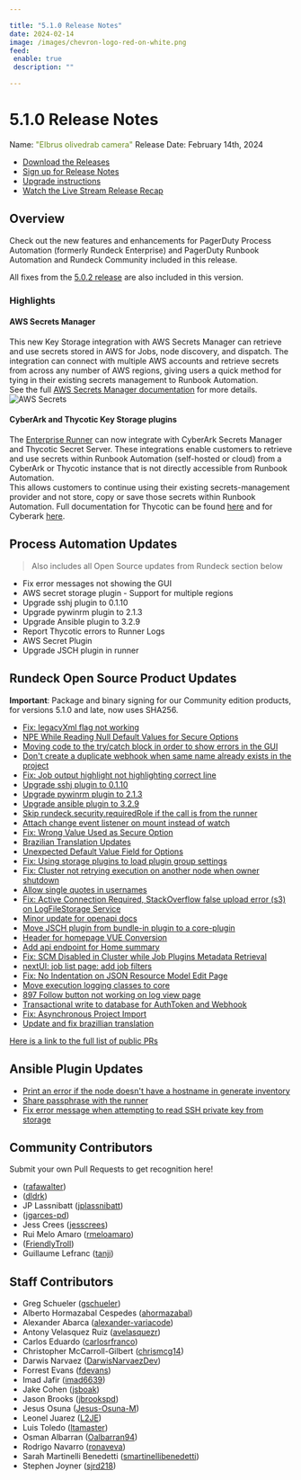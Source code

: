```yaml
---

title: "5.1.0 Release Notes"
date: 2024-02-14
image: /images/chevron-logo-red-on-white.png
feed:
 enable: true
 description: ""

---
```


# 5.1.0 Release Notes

Name: <span style="color: olivedrab"><span class="glyphicon glyphicon-camera"></span> "Elbrus olivedrab camera"</span>
Release Date: February 14th, 2024

- [Download the Releases](https://download.rundeck.com/)
- [Sign up for Release Notes](https://www.rundeck.com/release-notes-signup)
- [Upgrade instructions](/upgrading/)
- [Watch the Live Stream Release Recap](https://www.youtube.com/live/dEA2h4Iuh1k?si=xiNDxeSJ5EyMHzxO)

## Overview

Check out the new features and enhancements for PagerDuty Process Automation (formerly Rundeck Enterprise) and PagerDuty Runbook Automation and Rundeck Community included in this release.

All fixes from the [5.0.2 release](version-5.0.2.md) are also included in this version.

### Highlights

#### AWS Secrets Manager

This new Key Storage integration with AWS Secrets Manager can retrieve and use secrets stored in AWS for Jobs, node discovery, and dispatch. 
The integration can connect with multiple AWS accounts and retrieve secrets from across any number of AWS regions, giving users a quick method for tying in their existing secrets management to Runbook Automation.
<br>See the full [AWS Secrets Manager documentation](/manual/key-storage/storage-plugins/aws-secrets-manager.md) for more details.<br>
![AWS Secrets](/assets/img/aws-secrets-highlight.gif)

#### CyberArk and Thycotic Key Storage plugins

The [Enterprise Runner](/administration/runner/runner-intro.md) can now integrate with CyberArk Secrets Manager and Thycotic Secret Server. 
These integrations enable customers to retrieve and use secrets within Runbook Automation (self-hosted or cloud) from a CyberArk or Thycotic instance that is not directly accessible from Runbook Automation.  
This allows customers to continue using their existing secrets-management provider and not store, copy or save those secrets within Runbook Automation. 
Full documentation for Thycotic can be found [here](/manual/key-storage/storage-plugins/thycotic-storage.md) and for Cyberark [here](/manual/key-storage/storage-plugins/cyberark-storage).

## Process Automation Updates

> Also includes all Open Source updates from Rundeck section below

* Fix error messages not showing the GUI
* AWS secret storage plugin - Support for multiple regions
* Upgrade sshj plugin to 0.1.10
* Upgrade pywinrm plugin to 2.1.3
* Upgrade Ansible plugin to 3.2.9
* Report Thycotic errors to Runner Logs
* AWS Secret Plugin
* Upgrade JSCH plugin in runner


## Rundeck Open Source Product Updates

**Important**: Package and binary signing for our Community edition products, for versions 5.1.0 and late, now uses SHA256.

* [Fix: legacyXml flag not working](https://github.com/rundeck/rundeck/pull/8868)
* [NPE While Reading Null Default Values for Secure Options](https://github.com/rundeck/rundeck/pull/8859)
* [Moving code to the try/catch block in order to show errors in the GUI](https://github.com/rundeck/rundeck/pull/8855)
* [Don&#39;t create a duplicate webhook when same name already exists in the project](https://github.com/rundeck/rundeck/pull/8836)
* [Fix: Job output highlight not highlighting correct line](https://github.com/rundeck/rundeck/pull/8835)
* [Upgrade sshj plugin to 0.1.10](https://github.com/rundeck/rundeck/pull/8823)
* [Upgrade pywinrm plugin to 2.1.3](https://github.com/rundeck/rundeck/pull/8813)
* [Upgrade ansible plugin to 3.2.9](https://github.com/rundeck/rundeck/pull/8807)
* [Skip rundeck.security.requiredRole if the call is from the runner](https://github.com/rundeck/rundeck/pull/8803)
* [Attach change event listener on mount instead of watch](https://github.com/rundeck/rundeck/pull/8800)
* [Fix: Wrong Value Used as Secure Option](https://github.com/rundeck/rundeck/pull/8796)
* [Brazilian Translation Updates](https://github.com/rundeck/rundeck/pull/8795)
* [Unexpected Default Value Field for Options](https://github.com/rundeck/rundeck/pull/8789)
* [Fix: Using storage plugins to load plugin group settings](https://github.com/rundeck/rundeck/pull/8787)
* [Fix: Cluster not retrying execution on another node when owner shutdown](https://github.com/rundeck/rundeck/pull/8786)
* [Allow single quotes in usernames](https://github.com/rundeck/rundeck/pull/8778)
* [Fix: Active Connection Required, StackOverflow false upload error (s3) on LogFileStorage Service](https://github.com/rundeck/rundeck/pull/8768)
* [Minor update for openapi docs](https://github.com/rundeck/rundeck/pull/8757)
* [Move JSCH plugin from bundle-in plugin to a core-plugin](https://github.com/rundeck/rundeck/pull/8748)
* [ Header for homepage VUE Conversion](https://github.com/rundeck/rundeck/pull/8747)
* [Add api endpoint for Home summary](https://github.com/rundeck/rundeck/pull/8735)
* [Fix: SCM Disabled in Cluster while Job Plugins Metadata Retrieval](https://github.com/rundeck/rundeck/pull/8730)
* [nextUI: job list page: add job filters](https://github.com/rundeck/rundeck/pull/8725)
* [Fix: No Indentation on JSON Resource Model Edit Page](https://github.com/rundeck/rundeck/pull/8719)
* [Move execution logging classes to core](https://github.com/rundeck/rundeck/pull/8710)
* [897 Follow button not working on log view page](https://github.com/rundeck/rundeck/pull/8699)
* [Transactional write to database for AuthToken and Webhook](https://github.com/rundeck/rundeck/pull/8695)
* [Fix: Asynchronous Project Import](https://github.com/rundeck/rundeck/pull/8651)
* [Update and fix brazillian translation](https://github.com/rundeck/rundeck/pull/8516)


[Here is a link to the full list of public PRs](https://github.com/rundeck/rundeck/pulls?q=is%3Apr+milestone%3A5.1.0+is%3Aclosed)

## Ansible Plugin Updates
* [Print an error if the node doesn&#39;t have a hostname in generate inventory](https://github.com/rundeck-plugins/ansible-plugin/pull/347)
* [Share passphrase with the runner](https://github.com/rundeck-plugins/ansible-plugin/pull/346)
* [Fix error message when attempting to read SSH private key from storage](https://github.com/rundeck-plugins/ansible-plugin/pull/345)




## Community Contributors

Submit your own Pull Requests to get recognition here!

*  ([rafawalter](https://github.com/rafawalter))
*  ([dldrk](https://github.com/dldrk))
* JP Lassnibatt ([jplassnibatt](https://github.com/jplassnibatt))
*  ([jgarces-pd](https://github.com/jgarces-pd))
* Jess Crees ([jesscrees](https://github.com/jesscrees))
* Rui Melo Amaro ([rmeloamaro](https://github.com/rmeloamaro))
*  ([FriendlyTroll](https://github.com/FriendlyTroll))
* Guillaume Lefranc ([tanji](https://github.com/tanji))


## Staff Contributors

* Greg Schueler ([gschueler](https://github.com/gschueler))
* Alberto Hormazabal Cespedes ([ahormazabal](https://github.com/ahormazabal))
* Alexander Abarca ([alexander-variacode](https://github.com/alexander-variacode))
* Antony Velasquez Ruiz ([avelasquezr](https://github.com/avelasquezr))
* Carlos Eduardo ([carlosrfranco](https://github.com/carlosrfranco))
* Christopher McCarroll-Gilbert ([chrismcg14](https://github.com/chrismcg14))
* Darwis Narvaez ([DarwisNarvaezDev](https://github.com/DarwisNarvaezDev))
* Forrest Evans ([fdevans](https://github.com/fdevans))
* Imad Jafir ([imad6639](https://github.com/imad6639))
* Jake Cohen ([jsboak](https://github.com/jsboak))
* Jason Brooks ([jbrookspd](https://github.com/jbrookspd))
* Jesus Osuna ([Jesus-Osuna-M](https://github.com/Jesus-Osuna-M))
* Leonel Juarez ([L2JE](https://github.com/L2JE))
* Luis Toledo ([ltamaster](https://github.com/ltamaster))
* Osman Albarran ([Oalbarran94](https://github.com/Oalbarran94))
* Rodrigo Navarro ([ronaveva](https://github.com/ronaveva))
* Sarah Martinelli Benedetti ([smartinellibenedetti](https://github.com/smartinellibenedetti))
* Stephen Joyner ([sjrd218](https://github.com/sjrd218))
